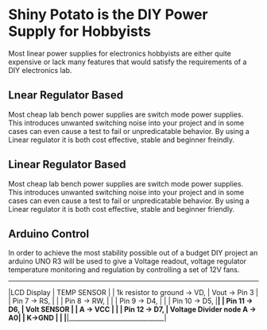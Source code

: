 # Shiny Potato is the DIY Power Supply for Hobbyists #

Most linear power supplies for electronics hobbyists are either quite expensive or lack many features that would satisfy the requirements of a DIY electronics lab.

## Lnear Regulator Based ##

Most cheap lab bench power supplies are switch mode power supplies. This introduces unwanted switching noise into your project and in some cases can even cause a test to fail or unpredicatable behavior. 
By using a Linear regulator it is both cost effective, stable and beginner freindly.

## Linear Regulator Based ##

Most cheap lab bench power supplies are switch mode power supplies. This introduces unwanted switching noise into your project and in some cases can even cause a test to fail or unpredicatable behavior. 
By using a Linear regulator it is both cost effective, stable and beginner friendly.

## Arduino Control ##

In order to achieve the most stability possible out of a budget DIY project an arduino UNO R3 will be used to give a Voltage readout, voltage regulator temperature monitoring and regulation by controlling a set of 12V fans.

_______________________________________________________________
|LCD Display                   |  TEMP SENSOR                 |
| 1k resistor to ground → VD,  |    Vout → Pin 3              |
| Pin 7 → RS,                  |                              |
| Pin 8 → RW,                  |                              |
| Pin 9 → D4,                  |                              |
| Pin 10 → D5,                 |______________________________|
| Pin 11 → D6,                 | Volt SENSOR                  |
| A → VCC                      |                              |
| Pin 12 → D7,                 |   Voltage Divider node A → A0|
| K→GND                        |                              |
|______________________________|______________________________|
